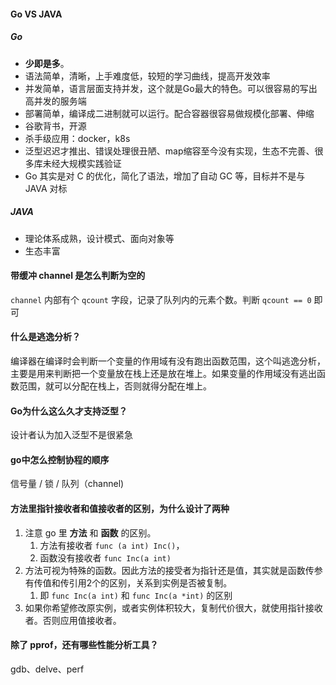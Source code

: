 #### Go VS JAVA

##### Go

- **少即是多**。
- 语法简单，清晰，上手难度低，较短的学习曲线，提高开发效率
- 并发简单，语言层面支持并发，这个就是Go最大的特色。可以很容易的写出高并发的服务端
- 部署简单，编译成二进制就可以运行。配合容器很容易做规模化部署、伸缩
- 谷歌背书，开源
- 杀手级应用：docker，k8s
- 泛型迟迟才推出、错误处理很丑陋、map缩容至今没有实现，生态不完善、很多库未经大规模实践验证
- Go 其实是对 C 的优化，简化了语法，增加了自动 GC 等，目标并不是与 JAVA 对标

##### JAVA

- 理论体系成熟，设计模式、面向对象等
- 生态丰富



#### 带缓冲 channel 是怎么判断为空的

`channel` 内部有个 `qcount` 字段，记录了队列内的元素个数。判断 `qcount == 0` 即可



#### 什么是逃逸分析？

编译器在编译时会判断一个变量的作用域有没有跑出函数范围，这个叫逃逸分析，主要是用来判断把一个变量放在栈上还是放在堆上。如果变量的作用域没有逃出函数范围，就可以分配在栈上，否则就得分配在堆上。



#### Go为什么这么久才支持泛型？

设计者认为加入泛型不是很紧急



#### go中怎么控制协程的顺序

信号量 / 锁 / 队列（channel)



#### 方法里指针接收者和值接收者的区别，为什么设计了两种

1. 注意 go 里 **方法** 和 **函数** 的区别。
   1. 方法有接收者 `func (a int) Inc()`，
   2. 函数没有接收者 `func Inc(a int)`
2. 方法可视为特殊的函数。因此方法的接受者为指针还是值，其实就是函数传参有传值和传引用2个的区别，关系到实例是否被复制。
   1. 即 `func Inc(a int)` 和  `func Inc(a *int)` 的区别
3. 如果你希望修改原实例，或者实例体积较大，复制代价很大，就使用指针接收者。否则应用值接收者。



#### 除了 pprof，还有哪些性能分析工具？

gdb、delve、perf

